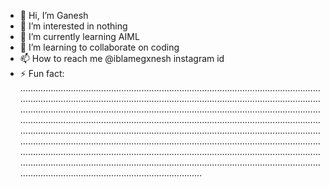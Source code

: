 - 👋 Hi, I’m Ganesh
- 👀 I’m interested in nothing
- 🌱 I’m currently learning AIML
- 💞️ I’m learning to collaborate on coding
- 📫 How to reach me @iblamegxnesh instagram id
- ⚡ Fun fact: ................................................................................................................................................................................................................................................................................................................................................................................................................................................................................................................................................................................................................................................................................................................................................................................................................................................................................................................................................................................................................................................................
